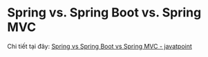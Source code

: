 # Spring vs. Spring Boot vs. Spring MVC

Chi tiết tại đây:
[Spring vs Spring Boot vs Spring MVC - javatpoint](https://www.javatpoint.com/spring-vs-spring-boot-vs-spring-mvc)